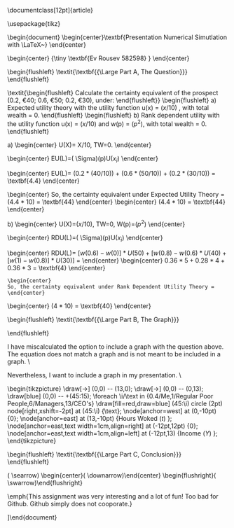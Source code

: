 \documentclass[12pt]{article}

\usepackage{tikz} 
 
\begin{document}
\begin{center}\textbf{Presentation Numerical Simutlation with \LaTeX~}
\end{center}

\begin{center}
{\tiny \textbf{Ev Rousev 582598} }
\end{center}

\begin{flushleft}
\textit{\textbf{{\Large Part A, The Question}}}
\end{flushleft}

\textit{\begin{flushleft}
Calculate the certainty equivalent of the prospect (0.2, €40; 0.6, €50; 0.2, €30), under: 
\end{flushleft}}
\begin{flushleft}
a) Expected utility theory with the utility function u(x) = $(x/10)$ , with total wealth = 0. 
\end{flushleft}
\begin{flushleft}
b) Rank dependent utility with the utility function u(x) = $(x/10)$ and w(p) = $(p^2)$, with total wealth = 0.
\end{flushleft}

a)  \begin{center}
U(X)= X/10, TW=0. 
\end{center}

\begin{center}
 EU(L)=\( \Sigma\)(p)U$(x_i)$
\end{center}


\begin{center}
EU(L)= $(0.2*(40/10))$ + $(0.6*(50/10))$ + $(0.2*(30/10))$ = \textbf{4.4}
\end{center}

\begin{center}
So, the certainty equivalent under Expected Utility Theory = $(4.4*10)$ = \textbf{44}
\end{center}
\begin{center}
$(4.4*10)$ = \textbf{44}
\end{center}

b) \begin{center}
U(X)=$(x/10)$, TW=0, W(p)=$(p^2)$
\end{center}

\begin{center}
 RDU(L)=\( \Sigma\)(p)U$(x_i)$
\end{center}

\begin{center}
 RDU(L)= $[w(0.6)-w(0)]*U(50) + [w(0.8)-w(0.6)*U(40) +[w(1)-w(0.8)]*U(30)]$ =
\end{center}
                   \begin{center}
                    $0.36*5          +         0.28*4      +     0.36*3$               = \textbf{4}
                   \end{center}


    \begin{center}
    So, the certainty equivalent under Rank Dependent Utility Theory =
    \end{center}

\begin{center}
$(4*10)$ = \textbf{40}
\end{center}

\begin{flushleft}
\textit{\textbf{{\Large Part B, The Graph}}}

\end{flushleft}

I have miscalculated the option to include a graph with the question above. The equation does not match a graph and is not meant to be included in a graph. \\

Nevertheless, I want to include a graph in my presentation. \\



\begin{tikzpicture}
\draw[->] (0,0) -- (13,0); 
\draw[->] (0,0) -- (0,13);
\draw[blue] (0,0) -- +(45:15);
\foreach \i/\text in {0.4/Me,1/Regular Poor People,6/Managers,13/CEO's}
  \draw[fill=red,draw=blue] (45:\i) circle (2pt) node[right,xshift=-2pt] at (45:\i) {\text};
\node[anchor=west] at (0,-10pt) {0};
\node[anchor=east] at (13,-10pt) {Hours Woked $(t)$ };
\node[anchor=east,text width=1cm,align=right] at (-12pt,12pt) {0};
\node[anchor=east,text width=1cm,align=left] at (-12pt,13) {Income $(Y)$ };
\end{tikzpicture}

\begin{flushleft}
\textit{\textbf{{\Large Part C, Conclusion}}}   
\end{flushleft}
  
\( \searrow\)	\begin{center}\( \downarrow\)\end{center}  \begin{flushright}\( \swarrow\)\end{flushright}

\emph{This assignment was very interesting and a lot of fun! Too bad for Github. Github simply does not cooporate.}

]\end{document}



